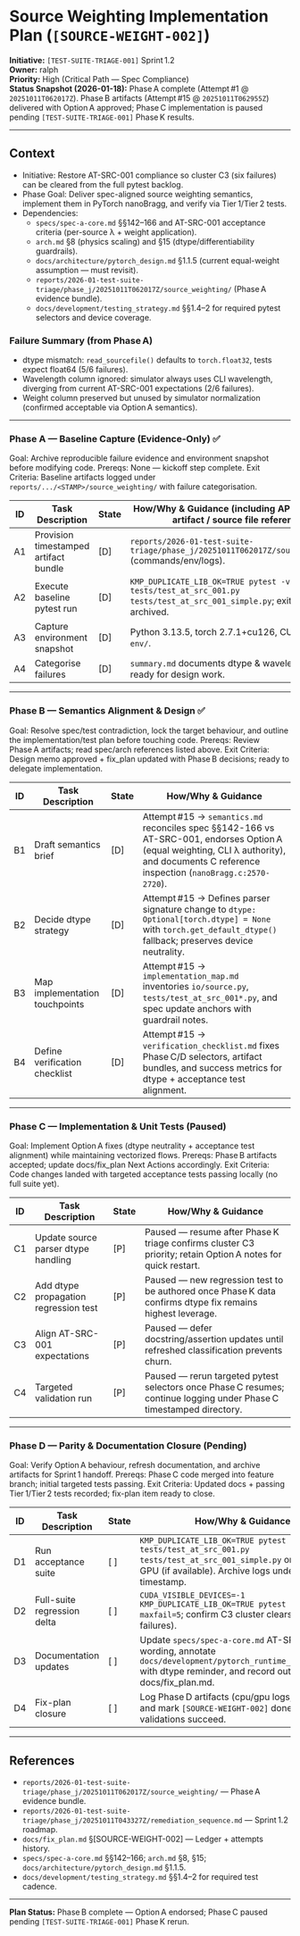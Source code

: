 # Source Weighting Implementation Plan (`[SOURCE-WEIGHT-002]`)

**Initiative:** `[TEST-SUITE-TRIAGE-001]` Sprint 1.2  
**Owner:** ralph  
**Priority:** High (Critical Path — Spec Compliance)  
**Status Snapshot (2026-01-18):** Phase A complete (Attempt #1 @ `20251011T062017Z`). Phase B artifacts (Attempt #15 @ `20251011T062955Z`) delivered with Option A approved; Phase C implementation is paused pending `[TEST-SUITE-TRIAGE-001]` Phase K results.

---

## Context
- Initiative: Restore AT-SRC-001 compliance so cluster C3 (six failures) can be cleared from the full pytest backlog.
- Phase Goal: Deliver spec-aligned source weighting semantics, implement them in PyTorch nanoBragg, and verify via Tier 1/Tier 2 tests.
- Dependencies:
  - `specs/spec-a-core.md` §§142–166 and AT-SRC-001 acceptance criteria (per-source λ + weight application).
  - `arch.md` §8 (physics scaling) and §15 (dtype/differentiability guardrails).
  - `docs/architecture/pytorch_design.md` §1.1.5 (current equal-weight assumption — must revisit).
  - `reports/2026-01-test-suite-triage/phase_j/20251011T062017Z/source_weighting/` (Phase A evidence bundle).
  - `docs/development/testing_strategy.md` §§1.4–2 for required pytest selectors and device coverage.

### Failure Summary (from Phase A)
- dtype mismatch: `read_sourcefile()` defaults to `torch.float32`, tests expect float64 (5/6 failures).
- Wavelength column ignored: simulator always uses CLI wavelength, diverging from current AT-SRC-001 expectations (2/6 failures).
- Weight column preserved but unused by simulator normalization (confirmed acceptable via Option A semantics).

---

### Phase A — Baseline Capture (Evidence-Only) ✅
Goal: Archive reproducible failure evidence and environment snapshot before modifying code.
Prereqs: None — kickoff step complete.
Exit Criteria: Baseline artifacts logged under `reports/.../<STAMP>/source_weighting/` with failure categorisation.

| ID | Task Description | State | How/Why & Guidance (including API / document / artifact / source file references) |
| --- | --- | --- | --- |
| A1 | Provision timestamped artifact bundle | [D] | `reports/2026-01-test-suite-triage/phase_j/20251011T062017Z/source_weighting/` (commands/env/logs). |
| A2 | Execute baseline pytest run | [D] | `KMP_DUPLICATE_LIB_OK=TRUE pytest -v tests/test_at_src_001.py tests/test_at_src_001_simple.py`; exit code + junit archived. |
| A3 | Capture environment snapshot | [D] | Python 3.13.5, torch 2.7.1+cu126, CUDA 12.6; see `env/`. |
| A4 | Categorise failures | [D] | `summary.md` documents dtype & wavelength gaps; ready for design work. |

---

### Phase B — Semantics Alignment & Design ✅
Goal: Resolve spec/test contradiction, lock the target behaviour, and outline the implementation/test plan before touching code.
Prereqs: Review Phase A artifacts; read spec/arch references listed above.
Exit Criteria: Design memo approved + fix_plan updated with Phase B decisions; ready to delegate implementation.

| ID | Task Description | State | How/Why & Guidance |
| --- | --- | --- | --- |
| B1 | Draft semantics brief | [D] | Attempt #15 → `semantics.md` reconciles spec §§142-166 vs AT-SRC-001, endorses Option A (equal weighting, CLI λ authority), and documents C reference inspection (`nanoBragg.c:2570-2720`). |
| B2 | Decide dtype strategy | [D] | Attempt #15 → Defines parser signature change to `dtype: Optional[torch.dtype] = None` with `torch.get_default_dtype()` fallback; preserves device neutrality. |
| B3 | Map implementation touchpoints | [D] | Attempt #15 → `implementation_map.md` inventories `io/source.py`, `tests/test_at_src_001*.py`, and spec update anchors with guardrail notes. |
| B4 | Define verification checklist | [D] | Attempt #15 → `verification_checklist.md` fixes Phase C/D selectors, artifact bundles, and success metrics for dtype + acceptance test alignment.

---

### Phase C — Implementation & Unit Tests (Paused)
Goal: Implement Option A fixes (dtype neutrality + acceptance test alignment) while maintaining vectorized flows.
Prereqs: Phase B artifacts accepted; update docs/fix_plan Next Actions accordingly.
Exit Criteria: Code changes landed with targeted acceptance tests passing locally (no full suite yet).

| ID | Task Description | State | How/Why & Guidance |
| --- | --- | --- | --- |
| C1 | Update source parser dtype handling | [P] | Paused — resume after Phase K triage confirms cluster C3 priority; retain Option A notes for quick restart. |
| C2 | Add dtype propagation regression test | [P] | Paused — new regression test to be authored once Phase K data confirms dtype fix remains highest leverage. |
| C3 | Align AT-SRC-001 expectations | [P] | Paused — defer docstring/assertion updates until refreshed classification prevents churn. |
| C4 | Targeted validation run | [P] | Paused — rerun targeted pytest selectors once Phase C resumes; continue logging under Phase C timestamped directory.

---

### Phase D — Parity & Documentation Closure (Pending)
Goal: Verify Option A behaviour, refresh documentation, and archive artifacts for Sprint 1 handoff.
Prereqs: Phase C code merged into feature branch; initial targeted tests passing.
Exit Criteria: Updated docs + passing Tier 1/Tier 2 tests recorded; fix-plan item ready to close.

| ID | Task Description | State | How/Why & Guidance |
| --- | --- | --- | --- |
| D1 | Run acceptance suite | [ ] | `KMP_DUPLICATE_LIB_OK=TRUE pytest -v tests/test_at_src_001.py tests/test_at_src_001_simple.py` on CPU and GPU (if available). Archive logs under new timestamp. |
| D2 | Full-suite regression delta | [ ] | `CUDA_VISIBLE_DEVICES=-1 KMP_DUPLICATE_LIB_OK=TRUE pytest -v tests/ --maxfail=5`; confirm C3 cluster clears (36→≤30 failures). |
| D3 | Documentation updates | [ ] | Update `specs/spec-a-core.md` AT-SRC-001 wording, annotate `docs/development/pytorch_runtime_checklist.md` with dtype reminder, and record outcomes in docs/fix_plan.md. |
| D4 | Fix-plan closure | [ ] | Log Phase D artifacts (cpu/gpu logs, spec diff) and mark `[SOURCE-WEIGHT-002]` done once validations succeed. |

---

## References
- `reports/2026-01-test-suite-triage/phase_j/20251011T062017Z/source_weighting/` — Phase A evidence bundle.
- `reports/2026-01-test-suite-triage/phase_j/20251011T043327Z/remediation_sequence.md` — Sprint 1.2 roadmap.
- `docs/fix_plan.md` §[SOURCE-WEIGHT-002] — Ledger + attempts history.
- `specs/spec-a-core.md` §§142–166; `arch.md` §8, §15; `docs/architecture/pytorch_design.md` §1.1.5.
- `docs/development/testing_strategy.md` §§1.4–2 for required test cadence.

---

**Plan Status:** Phase B complete — Option A endorsed; Phase C paused pending `[TEST-SUITE-TRIAGE-001]` Phase K rerun.
